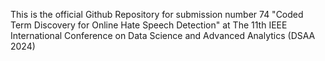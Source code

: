 This is the official Github Repository for submission number 74 "Coded Term Discovery for Online Hate Speech Detection" at The 11th IEEE International Conference on Data Science and Advanced Analytics (DSAA 2024)

